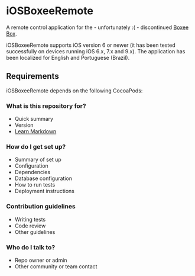 # iOSBoxeeRemote #

A remote control application for the - unfortunately :( - discontinued [Boxee Box](https://en.wikipedia.org/wiki/Boxee_Box). 

iOSBoxeeRemote supports iOS version 6 or newer (it has been tested successfully on devices running iOS 6.x, 7.x and 9.x). The application has been localized for English and Portuguese (Brazil).

## Requirements ##

iOSBoxeeRemote depends on the following CocoaPods:



### What is this repository for? ###

* Quick summary
* Version
* [Learn Markdown](https://bitbucket.org/tutorials/markdowndemo)

### How do I get set up? ###

* Summary of set up
* Configuration
* Dependencies
* Database configuration
* How to run tests
* Deployment instructions

### Contribution guidelines ###

* Writing tests
* Code review
* Other guidelines

### Who do I talk to? ###

* Repo owner or admin
* Other community or team contact